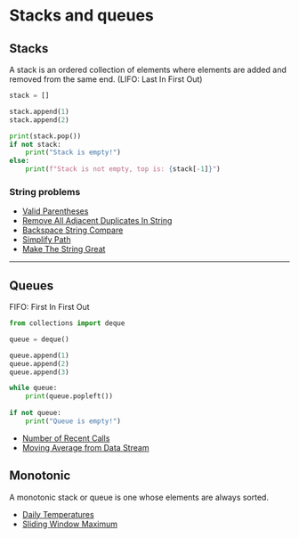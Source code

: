 # Stacks and queues
## Stacks

A stack is an ordered collection of elements where elements are added and removed from the same end. (LIFO: Last In First Out)

```py
stack = []

stack.append(1)
stack.append(2)

print(stack.pop())
if not stack:
    print("Stack is empty!")
else:
    print(f"Stack is not empty, top is: {stack[-1]}")
```

### String problems

- [Valid Parentheses](valid_parentheses.py)
- [Remove All Adjacent Duplicates In String](rm_all_adjacent_dup_in_str.py)
- [Backspace String Compare](backspace_str_compare.py)
- [Simplify Path](simplify_path.py)
- [Make The String Great](make_the_str_great.py)

---

## Queues

FIFO: First In First Out

```py
from collections import deque

queue = deque()

queue.append(1)
queue.append(2)
queue.append(3)

while queue:
    print(queue.popleft())
    
if not queue:
    print("Queue is empty!")
```

- [Number of Recent Calls](number_of_recent_calls.py)
- [Moving Average from Data Stream](moving_average_from_data_stream.py)

## Monotonic

A monotonic stack or queue is one whose elements are always sorted.

- [Daily Temperatures](daily_temp.py)
- [Sliding Window Maximum](sliding_window_max.py)